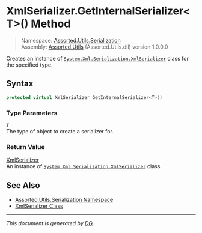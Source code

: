 ﻿# XmlSerializer.GetInternalSerializer\<T>() Method

> Namespace: [Assorted.Utils.Serialization](_toc.Assorted.Utils.md#Assorted.Utils.Serialization%20Namespace)\
> Assembly: [Assorted.Utils](_toc.Assorted.Utils.md) (Assorted.Utils.dll) version 1.0.0.0

Creates an instance of [`System.Xml.Serialization.XmlSerializer`](https://docs.microsoft.com/en-us/dotnet/api/system.xml.serialization.xmlserializer) class for the specified type.

## Syntax

```csharp
protected virtual XmlSerializer GetInternalSerializer<T>()
```

### Type Parameters

`T`\
The type of object to create a serializer for.

### Return Value

[XmlSerializer](https://docs.microsoft.com/en-us/dotnet/api/system.xml.serialization.xmlserializer)\
An instance of [`System.Xml.Serialization.XmlSerializer`](https://docs.microsoft.com/en-us/dotnet/api/system.xml.serialization.xmlserializer) class.

## See Also

- [Assorted.Utils.Serialization Namespace](_toc.Assorted.Utils.md#Assorted.Utils.Serialization%20Namespace)
- [XmlSerializer Class](Assorted.Utils.Serialization.XmlSerializer.md)

---

_This document is generated by [DG](https://github.com/Khojasteh/dg)._

